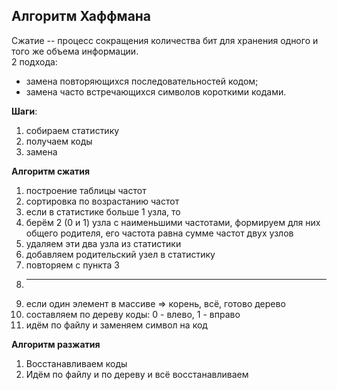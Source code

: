 ## Алгоритм Хаффмана

Сжатие -- процесс сокращения количества бит для хранения одного и того же объема информации.  
2 подхода:
* замена повторяющихся последовательностей кодом;
* замена часто встречающихся символов короткими кодами.

**Шаги**:
1. собираем статистику
2. получаем коды
3. замена

**Алгоритм сжатия**
1. построение таблицы частот
2. сортировка по возрастанию частот
3. если в статистике больше 1 узла, то
4. берём 2 (0 и 1) узла с наименьшими частотами, формируем для них общего родителя, его частота равна сумме частот двух узлов
5. удаляем эти два узла из статистики
6. добавляем родительский узел в статистику
7. повторяем с пункта 3
8. ------
9. если один элемент в массиве => корень, всё, готово дерево
10. составляем по дереву коды: 0 - влево, 1 - вправо
11. идём по файлу и заменяем символ на код

**Алгоритм разжатия**
1. Восстанавливаем коды
2. Идём по файлу и по дереву и всё восстанавливаем

